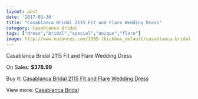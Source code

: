 ```yaml
---
layout: post
date: '2017-03-30'
title: "Casablanca Bridal 2115 Fit and Flare Wedding Dress"
category: Casablanca Bridal
tags: ["dress","bridal","special","unique","flare"]
image: http://www.eudances.com/1395-thickbox_default/casablanca-bridal-2115-fit-and-flare-wedding-dress.jpg
---
```

Casablanca Bridal 2115 Fit and Flare Wedding Dress

On Sales: **$378.99**
<a href="https://www.eudances.com/en/casablanca-bridal/491-casablanca-bridal-2115-fit-and-flare-wedding-dress.html"><amp-img layout="responsive" width="600" height="600" src="//www.eudances.com/1395-thickbox_default/casablanca-bridal-2115-fit-and-flare-wedding-dress.jpg" alt="Casablanca Bridal 2115 Fit and Flare Wedding Dress 0" /></a>
<a href="https://www.eudances.com/en/casablanca-bridal/491-casablanca-bridal-2115-fit-and-flare-wedding-dress.html"><amp-img layout="responsive" width="600" height="600" src="//www.eudances.com/1397-thickbox_default/casablanca-bridal-2115-fit-and-flare-wedding-dress.jpg" alt="Casablanca Bridal 2115 Fit and Flare Wedding Dress 1" /></a>
<a href="https://www.eudances.com/en/casablanca-bridal/491-casablanca-bridal-2115-fit-and-flare-wedding-dress.html"><amp-img layout="responsive" width="600" height="600" src="//www.eudances.com/1396-thickbox_default/casablanca-bridal-2115-fit-and-flare-wedding-dress.jpg" alt="Casablanca Bridal 2115 Fit and Flare Wedding Dress 2" /></a>

Buy it: [Casablanca Bridal 2115 Fit and Flare Wedding Dress](https://www.eudances.com/en/casablanca-bridal/491-casablanca-bridal-2115-fit-and-flare-wedding-dress.html "Casablanca Bridal 2115 Fit and Flare Wedding Dress")

View more: [Casablanca Bridal](https://www.eudances.com/en/4-casablanca-bridal "Casablanca Bridal")